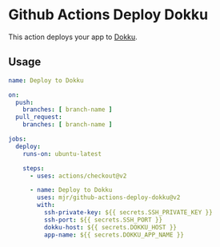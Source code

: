 # Github Actions Deploy Dokku

This action deploys your app to [Dokku](http://dokku.viewdocs.io/dokku~v0.21.4/getting-started/installation/).

## Usage

```yaml
name: Deploy to Dokku

on:
  push:
    branches: [ branch-name ]
  pull_request:
    branches: [ branch-name ]

jobs:
  deploy:
    runs-on: ubuntu-latest

    steps:
      - uses: actions/checkout@v2

      - name: Deploy to Dokku
        uses: mjr/github-actions-deploy-dokku@v2
        with:
          ssh-private-key: ${{ secrets.SSH_PRIVATE_KEY }}
          ssh-port: ${{ secrets.SSH_PORT }}
          dokku-host: ${{ secrets.DOKKU_HOST }}
          app-name: ${{ secrets.DOKKU_APP_NAME }}
```
